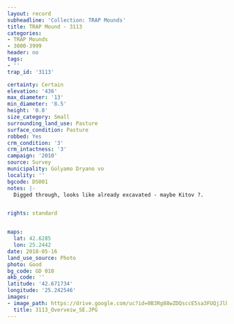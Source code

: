 ```yaml
---
layout: record
subheadline: 'Collection: TRAP Mounds'
title: TRAP Mound - 3113
categories:
- TRAP Mounds
- 3000-3999
header: no
tags:
- ''
trap_id: '3113'

certainty: Certain
elevation: '436'
max_diameter: '13'
min_diameter: '8.5'
height: '0.8'
size_category: Small
surrounding_land_use: Pasture
surface_condition: Pasture
robbed: Yes
crm_condition: '3'
crm_intactness: '3'
campaign: '2010'
source: Survey
municipality: Golyamo Dryano vo
locality: ''
bgcode: DS001
notes: |-
  Digged through, looks like already excavated - maybe Kitov ?.


rights: standard


maps:
  lat: 42.6285
  lon: 25.2442
date: 2018-05-16
land_use_source: Photo
photo: Good
bg_code: GD 010
akb_code: ''
latitude: '42.671734'
longitude: '25.242546'
images:
- image_path: https://drive.google.com/uc?id=0B3Rg88wZDQsccE5sa3FUQjJlb1U
  title: 3113_Overveiw_SE.JPG
---
```

